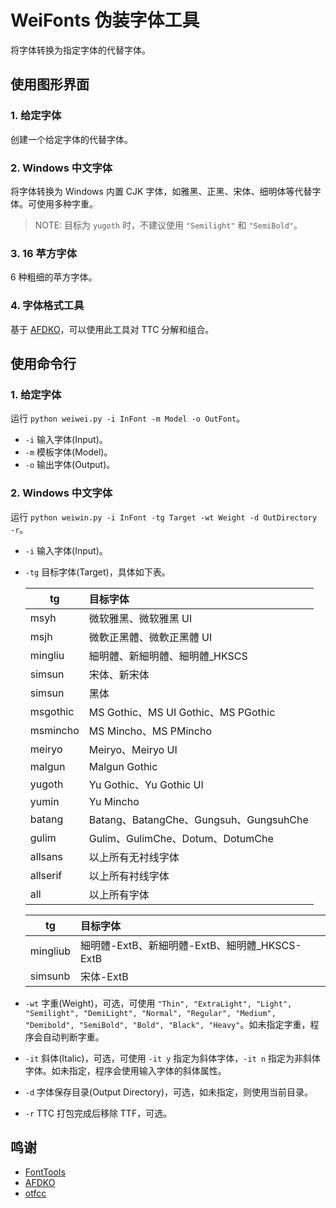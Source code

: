 # WeiFonts 伪装字体工具
将字体转换为指定字体的代替字体。

## 使用图形界面
### 1. 给定字体
创建一个给定字体的代替字体。
### 2. Windows 中文字体
将字体转换为 Windows 内置 CJK 字体，如雅黑、正黑、宋体、细明体等代替字体。可使用多种字重。
> NOTE: 目标为 `yugoth` 时，不建议使用 `"Semilight"` 和 `"SemiBold"`。
### 3. 16 苹方字体
6 种粗细的苹方字体。
### 4. 字体格式工具
基于 [AFDKO](https://github.com/adobe-type-tools/afdko/)，可以使用此工具对 TTC 分解和组合。

## 使用命令行
### 1. 给定字体
运行 `python weiwei.py -i InFont -m Model -o OutFont`。
- `-i` 输入字体(Input)。
- `-m` 模板字体(Model)。
- `-o` 输出字体(Output)。
### 2. Windows 中文字体
运行 `python weiwin.py -i InFont -tg Target -wt Weight -d OutDirectory -r`。
- `-i` 输入字体(Input)。
- `-tg` 目标字体(Target)，具体如下表。

  | tg | 目标字体 |
  | ---- | :---- |
  | msyh   | 微软雅黑、微软雅黑 UI |
  | msjh   | 微軟正黑體、微軟正黑體 UI |
  | mingliu | 細明體、新細明體、細明體_HKSCS |
  | simsun  | 宋体、新宋体 |
  | simsun  | 黑体 |
  | msgothic | MS Gothic、MS UI Gothic、MS PGothic |
  | msmincho | MS Mincho、MS PMincho |
  | meiryo  | Meiryo、Meiryo UI |
  | malgun  | Malgun Gothic |
  | yugoth  | Yu Gothic、Yu Gothic UI |
  | yumin  | Yu Mincho |
  | batang  | Batang、BatangChe、Gungsuh、GungsuhChe |
  | gulim  | Gulim、GulimChe、Dotum、DotumChe |
  | allsans  | 以上所有无衬线字体 |
  | allserif  | 以上所有衬线字体 |
  | all  | 以上所有字体 |

  | tg | 目标字体 |
  | ---- | :---- |
  | mingliub   | 細明體-ExtB、新細明體-ExtB、細明體_HKSCS-ExtB |
  | simsunb   | 宋体-ExtB |

- `-wt` 字重(Weight)，可选，可使用 `"Thin", "ExtraLight", "Light", "Semilight", "DemiLight", "Normal", "Regular", "Medium", "Demibold", "SemiBold", "Bold", "Black", "Heavy"`。如未指定字重，程序会自动判断字重。
- `-it` 斜体(Italic)，可选，可使用 `-it y` 指定为斜体字体，`-it n` 指定为非斜体字体。如未指定，程序会使用输入字体的斜体属性。
- `-d` 字体保存目录(Output Directory)，可选，如未指定，则使用当前目录。
- `-r` TTC 打包完成后移除 TTF，可选。

## 鸣谢
- [FontTools](https://github.com/fonttools/fonttools)
- [AFDKO](https://github.com/adobe-type-tools/afdko/)
- [otfcc](https://github.com/caryll/otfcc)


